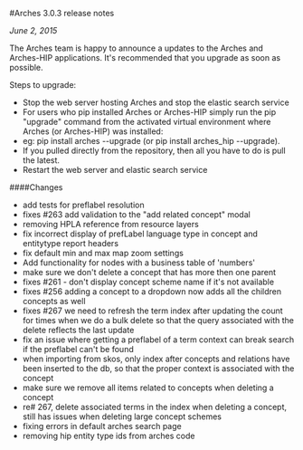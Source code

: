 #Arches 3.0.3 release notes

*June 2, 2015*

The Arches team is happy to announce a updates to the Arches and Arches-HIP applications.   It's recommended that you upgrade as soon as possible.

Steps to upgrade:

* Stop the web server hosting Arches and stop the elastic search service
* For users who pip installed Arches or Arches-HIP simply run the pip "upgrade" command from the activated virtual environment where Arches (or Arches-HIP) was installed:
* eg: pip install arches --upgrade (or pip install arches_hip --upgrade).  
* If you pulled directly from the repository, then all you have to do is pull the latest.
* Restart the web server and elastic search service

####Changes

* add tests for preflabel resolution
* fixes #263 add validation to the "add related concept" modal
* removing HPLA reference from resource layers
* fix incorrect display of prefLabel language type in concept and entitytype report headers
* fix default min and max map zoom settings
* Add functionality for nodes with a business table of 'numbers'
* make sure we don't delete a concept that has more then one parent
* fixes #261 - don't display concept scheme name if it's not available
* fixes #256 adding a concept to a dropdown now adds all the children concepts as well
* fixes #267 we need to refresh the term index after updating the count for times when we do a bulk delete so that the query associated with the delete reflects the last update
* fix an issue where getting a preflabel of a term context can break search if the preflabel can't be found
* when importing from skos, only index after concepts and relations have been inserted to the db, so that the proper context is associated with the concept
* make sure we remove all items related to concepts when deleting a concept
* re# 267, delete associated terms in the index when deleting a concept, still has issues when deleting large concept schemes
* fixing errors in default arches search page
* removing hip entity type ids from arches code
